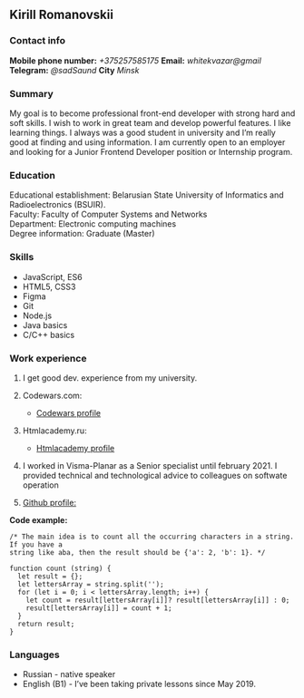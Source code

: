 ## Kirill Romanovskii

### Contact info

**Mobile phone number:** _+375257585175_ **Email:** _whitekvazar@gmail_ **Telegram:** _@sadSaund_ **City** _Minsk_

### Summary

My goal is to become professional front-end developer with strong hard and soft skills. I wish to work in great team and develop powerful features. I like learning things. I always was a good student in university and I’m really good at finding and using information.
I am currently open to an employer and looking for a Junior Frontend Developer position or Internship program.

### Education

Educational establishment: Belarusian State University of Informatics and Radioelectronics (BSUIR).  
Faculty: Faculty of Computer Systems and Networks  
Department: Electronic computing machines  
Degree information: Graduate (Master)

### Skills

- JavaScript, ES6
- HTML5, CSS3
- Figma
- Git
- Node.js
- Java basics
- C/C++ basics

### Work experience

1. I get good dev. experience from my university.

2. Codewars.com:

   - [Сodewars profile](https://www.codewars.com/users/whitekvazar)

3. Htmlacademy.ru:

   - [Htmlacademy profile](https://htmlacademy.ru/profile/whitekvazar)

4. I worked in Visma-Planar as a Senior specialist until february 2021. I provided technical and technological advice to colleagues on softwate operation

5. [Github profile:](https://github.com/whitekvazar)

**Code example:**

```
/* The main idea is to count all the occurring characters in a string. If you have a
string like aba, then the result should be {'a': 2, 'b': 1}. */

function count (string) {
  let result = {};
  let lettersArray = string.split('');
  for (let i = 0; i < lettersArray.length; i++) {
    let count = result[lettersArray[i]]? result[lettersArray[i]] : 0;
    result[lettersArray[i]] = count + 1;
  }
  return result;
}
```

### Languages

- Russian - native speaker
- English (B1) - I’ve been taking private lessons since May 2019.
